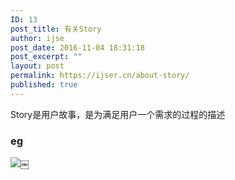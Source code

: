 ```yaml
---
ID: 13
post_title: 有关Story
author: ijse
post_date: 2016-11-04 18:31:18
post_excerpt: ""
layout: post
permalink: https://ijser.cn/about-story/
published: true
---
```

Story是用户故事，是为满足用户一个需求的过程的描述

### eg 



![](https://ijser.cn/wp-content/uploads/2016/12/14803038126098.jpg)￼